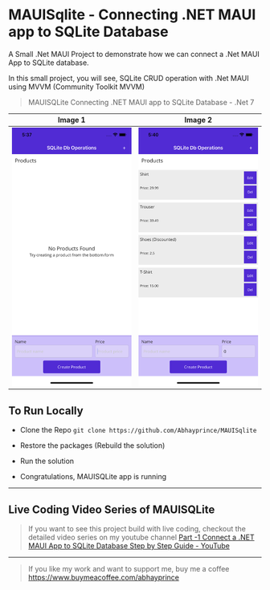 # MAUISqlite - Connecting .NET MAUI app to SQLite Database
A Small .Net MAUI Project to demonstrate how we can connect a .Net MAUI App to SQLite database.  

In this small project, you will see, SQLite CRUD operation with .Net MAUI using MVVM (Community Toolkit MVVM)


> MAUISQLite Connecting .NET MAUI app to SQLite Database - .Net 7

Image 1                       | Image 2
:-----------------------------: | :--------------------------:
![MAUISqlite-1](https://raw.githubusercontent.com/Abhayprince/MAUISqlite/master/Simulator%20Screen%20Shot%20-%20iPhone%2011%20-%202023-04-16%20at%2017.37.28.png) | ![MAUISqlite-2](https://raw.githubusercontent.com/Abhayprince/MAUISqlite/master/Simulator%20Screen%20Shot%20-%20iPhone%2011%20-%202023-04-16%20at%2017.40.19.png)

## To Run Locally
- Clone the Repo
    `git clone https://github.com/Abhayprince/MAUISqlite `
    
- Restore the packages (Rebuild the solution)   

- Run the solution

- Congratulations, MAUISQLite  app is running
---------------------------------------
## Live Coding Video Series of MAUISQLite
> If you want to see this project build with live coding, checkout the detailed video series on my youtube channel
> [Part -1 Connect a .NET MAUI App to SQLite Database Step by Step Guide - YouTube](https://youtu.be/7pO3A8VvtRM)

-------------------------------

> If you like my work and want to support me, buy me a coffee https://www.buymeacoffee.com/abhayprince
